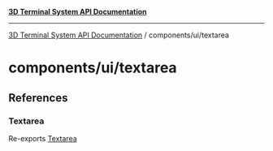 [**3D Terminal System API Documentation**](../../../README.md)

***

[3D Terminal System API Documentation](../../../README.md) / components/ui/textarea

# components/ui/textarea

## References

### Textarea

Re-exports [Textarea](variables/Textarea.md)
